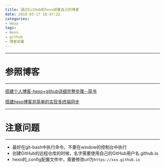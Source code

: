 ```yaml
---
title: 通过GitHub和hexo部署自己的博客
date: 2018-03-17 16:47:22
categories:
- Hexo
tags:
- Hexo
- github
- 博客部署
---
```


---
# 参照博客
---

[搭建个人博客-hexo+github详细完整步骤--简书](https://www.jianshu.com/p/189fd945f38f)

[搭建hexo博客并简单的实现多终端同步](https://righere.github.io/2016/10/10/install-hexo/)

---
# 注意问题
---

- 最好在git-bash中执行命令，不要在window的控制台中执行
- 创建GitHub的远程仓库的时候，名字需要使用自己的GitHub用户名.github.io
- hexo的_config配置文件中，需要修改url为`https://xxx.github.io`